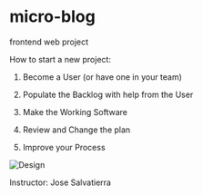 # micro-blog
frontend web project 

How to start a new project:

1. Become a User
(or have one in your team)

2. Populate the Backlog with help from the User

3. Make the Working Software

4. Review and Change the plan

5. Improve your Process

![Design](<https://github.com/JahongLiu/micro-blog/blob/main/Figma%20Design/Finished%20design.png?raw=true>)

Instructor: Jose Salvatierra
